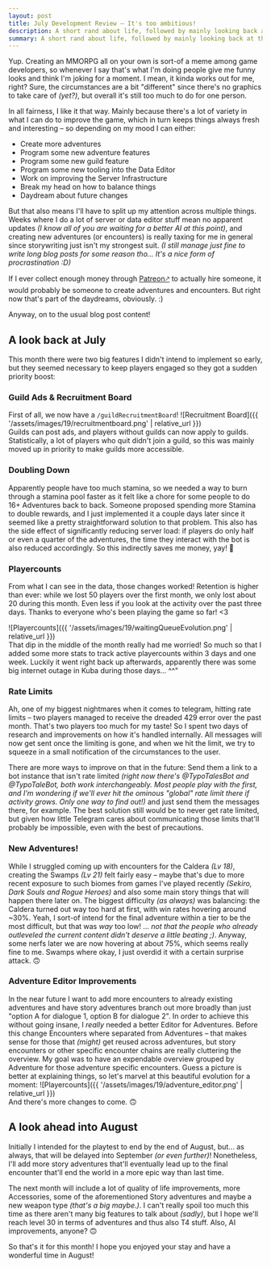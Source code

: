 ```yaml
---
layout: post
title: July Development Review – It's too ambitious!
description: A short rand about life, followed by mainly looking back at the changes during the month.
summary: A short rand about life, followed by mainly looking back at the changes during the month.
---
```


Yup. Creating an MMORPG all on your own is sort-of a meme among game developers, so whenever I say that's what I'm doing people give me funny looks and think I'm joking for a moment. I mean, it kinda works out for me, right? Sure, the circumstances are a bit "different" since there's no graphics to take care of *(yet?)*, but overall it's still too much to do for one person.

In all fairness, I like it that way. Mainly because there's a lot of variety in what I can do to improve the game, which in turn keeps things always fresh and interesting – so depending on my mood I can either:
- Create more adventures
- Program some new adventure features
- Program some new guild feature
- Program some new tooling into the Data Editor
- Work on improving the Server Infrastructure
- Break my head on how to balance things
- Daydream about future changes

But that also means I'll have to split up my attention across multiple things. Weeks where I do a lot of server or data editor stuff mean no apparent updates *(I know all of you are waiting for a better AI at this point)*, and creating new adventures (or encounters) is really taxing for me in general since storywriting just isn't my strongest suit. *(I still manage just fine to write long blog posts for some reason tho... It's a nice form of procrastination :D)*

If I ever collect enough money through [Patreon🡕](http://patreon.typotales.com) to actually hire someone, it would probably be someone to create adventures and encounters. But right now that's part of the daydreams, obviously. :)

Anyway, on to the usual blog post content!

## A look back at July
This month there were two big features I didn't intend to implement so early, but they seemed necessary to keep players engaged so they got a sudden priority boost:

### Guild Ads & Recruitment Board
First of all, we now have a `/guildRecruitmentBoard`!
![Recruitment Board]({{ '/assets/images/19/recruitmentboard.png' | relative_url }})<br>
Guilds can post ads, and players without guilds can now apply to guilds.
Statistically, a lot of players who quit didn't join a guild, so this was mainly moved up in priority to make guilds more accessible.

### Doubling Down
Apparently people have too much stamina, so we needed a way to burn through a stamina pool faster as it felt like a chore for some people to do 16+ Adventures back to back. Someone proposed spending more Stamina to double rewards, and I just implemented it a couple days later since it seemed like a pretty straightforward solution to that problem.
This also has the side effect of significantly reducing server load: if players do only half or even a quarter of the adventures, the time they interact with the bot is also reduced accordingly. So this indirectly saves me money, yay! 🤑

### Playercounts
From what I can see in the data, those changes worked! Retention is higher than ever: while we lost 50 players over the first month, we only lost about 20 during this month. Even less if you look at the activity over the past three days. Thanks to everyone who's been playing the game so far! <3

![Playercounts]({{ '/assets/images/19/waitingQueueEvolution.png' | relative_url }})<br>
That dip in the middle of the month really had me worried! So much so that I added some more stats to track active playercounts within 3 days and one week. Luckily it went right back up afterwards, apparently there was some big internet outage in Kuba during those days... ^^"

### Rate Limits
Ah, one of my biggest nightmares when it comes to telegram, hitting rate limits – two players managed to receive the dreaded 429 error over the past month. That's two players too much for my taste! So I spent two days of research and improvements on how it's handled internally. All messages will now get sent once the limiting is gone, and when we hit the limit, we try to squeeze in a small notification of the circumstances to the user.

There are more ways to improve on that in the future: Send them a link to a bot instance that isn't rate limited *(right now there's @TypoTalesBot and @TypoTaleBot, both work interchangeably. Most people play with the first, and I'm wondering if we'll ever hit the ominous "global" rate limit there if activity grows. Only one way to find out!)* and just send them the messages there, for example. The best solution still would be to never get rate limited, but given how little Telegram cares about communicating those limits that'll probably be impossible, even with the best of precautions.

### New Adventures!
While I struggled coming up with encounters for the Caldera *(Lv 18)*, creating the Swamps *(Lv 21)* felt fairly easy – maybe that's due to more recent exposure to such biomes from games I've played recently *(Sekiro, Dark Souls and Rogue Heroes)* and also some main story things that will happen there later on. The biggest difficulty *(as always)* was balancing: the Caldera turned out way too hard at first, with win rates hovering around ~30%. Yeah, I sort-of intend for the final adventure within a tier to be the most difficult, but that was *way* too low! ... *not that the people who already outleveled the current content didn't deserve a little beating ;)*. Anyway, some nerfs later we are now hovering at about 75%, which seems really fine to me. Swamps where okay, I just overdid it with a certain surprise attack. 🙃

### Adventure Editor Improvements
In the near future I want to add more encounters to already existing adventures and have story adventures branch out more broadly than just "option A for dialogue 1, option B for dialogue 2". In order to achieve this without going insane, I *really* needed a better Editor for Adventures.
Before this change Encounters where separated from Adventures – that makes sense for those that *(might)* get reused across adventures, but story encounters or other specific encounter chains are really cluttering the overview. My goal was to have an expendable overview grouped by Adventure for those adventure specific encounters.
Guess a picture is better at explaining things, so let's marvel at this beautiful evolution for a moment:
![Playercounts]({{ '/assets/images/19/adventure_editor.png' | relative_url }})<br>
And there's more changes to come. 🙃

## A look ahead into August
Initially I intended for the playtest to end by the end of August, but... as always, that will be delayed into September *(or even further)*! Nonetheless, I'll add more story adventures that'll eventually lead up to the final encounter that'll end the world in a more epic way than last time.

The next month will include a lot of quality of life improvements, more Accessories, some of the aforementioned Story adventures and maybe a new weapon type *(that's a big maybe.)*. I can't really spoil too much this time as there aren't many big features to talk about *(sadly)*, but I hope we'll reach level 30 in terms of adventures and thus also T4 stuff. Also, AI improvements, anyone? 🙃

So that's it for this month! I hope you enjoyed your stay and have a wonderful time in August!